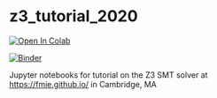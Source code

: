 # z3_tutorial_2020

[![Open In Colab](https://colab.research.google.com/assets/colab-badge.svg)](https://github.com/philzook58/z3_tutorial_2020/blob/master/Z3%20Tutorial.ipynb)

[![Binder](https://mybinder.org/badge_logo.svg)](https://mybinder.org/v2/gh/philzook58/z3_tutorial_2020/master)

Jupyter notebooks for tutorial on the Z3 SMT solver at https://fmie.github.io/ in Cambridge, MA
